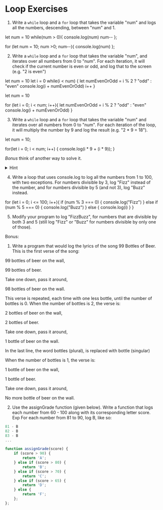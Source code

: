 # Loop Exercises

1. Write a `while` loop and a `for` loop that takes the variable "num" and logs all the numbers, descending, between "num" and 1.

let num = 10
while(num > 0){
  console.log(num)
  num--
};

for (let num = 10; num >0; num--){
  console.log(num)
};

2. Write a `while` loop and a `for` loop that takes the variable "num", and iterates over all numbers from 0 to "num".
For each iteration, it will check if the current number is even or odd, and log that to the screen (e.g. "2 is even")

let num = 10
let i = 0
while(i < num) {
  let numEvenOrOdd = i % 2 ? "odd" : "even"
  console.log(i + numEvenOrOdd)
  i++
}

let num = 10

for (let i = 0; i < num; i++){
    let numEvenOrOdd = i % 2 ? "odd" : "even"
  console.log(i + numEvenOrOdd)
}

3. Write a `while` loop and a `for` loop that takes the variable "num" and iterates over all numbers from 0 to "num".
For each iteration of the loop, it will multiply the number by 9 and log the result (e.g. "2 * 9 = 18").

let num = 10;

for(let i = 0; i < num; i++) {
 console.log(i * 9 + (i * 9));
}

_Bonus_ think of another way to solve it.
  <details>
    <summary>
      Hint
    </summary>
    Find the final number and increment the loop by 9.
  </details>

4. Write a loop that uses console.log to log all the numbers from 1 to 100, with two exceptions. For numbers divisible by 3, log "Fizz" instead of the number, and for numbers divisible by 5 (and not 3), log "Buzz" instead.

for (let i = 0; i <= 100; i++){
  if (num % 3 === 0) {
    console.log("Fizz")
  } else if (num % 5 === 0) {
    console.log("Buzz")
  } else {
    console.log(i)
  }
}



5. Modify your program to log "FizzBuzz", for numbers that are divisible by both 3 and 5 (still log "Fizz" or "Buzz" for numbers divisible by only one of those).


Bonus:

1. Write a program that would log the lyrics of the song 99 Bottles of Beer. This is the first verse of the song:

99 bottles of beer on the wall,

99 bottles of beer.

Take one down, pass it around,

98 bottles of beer on the wall.

This verse is repeated, each time with one less bottle, until the number of bottles is 0. When the number of bottles is 2, the verse is:

2 bottles of beer on the wall,

2 bottles of beer.

Take one down, pass it around,

1 bottle of beer on the wall.

In the last line, the word bottles (plural), is  replaced with bottle (singular)

When the number of bottles is 1, the verse is:

1 bottle of beer on the wall,

1 bottle of beer.

Take one down, pass it around,

No more bottle of beer on the wall.



2. Use the assignGrade function (given below). Write a function that logs each number from 60 - 100 along with its corresponding letter score.
Exp For each number from 81 to 90, log B, like so:

```js
81 - B
82 - B
83 - B
...
```

```js
function assignGrade(score) {
    if (score > 90) {
        return 'A';
    } else if (score > 80) {
        return 'B';
    } else if (score > 70) {
        return 'C';
    } else if (score > 65) {
        return 'D';
    } else {
        return 'F';
    };
};
```
